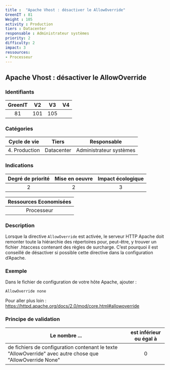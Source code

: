 ```yaml
---
title :  "Apache Vhost : désactiver le AllowOverride"
GreenIT : 81
Weight : 105
activity : Production
tiers : Datacenter
responsable : Administrateur systèmes
priority: 2
difficulty: 2
impact: 3
ressources:
- Processeur
---
```


## Apache Vhost : désactiver le AllowOverride

### Identifiants

| GreenIT |  V2  |  V3  |  V4  |
|:-------:|:----:|:----:|:----:|
|  81    | 101  | 105  |      |

### Catégories

| Cycle de vie |  Tiers  |  Responsable  |
|:---------:|:----:|:----:|
| 4. Production | Datacenter | Administrateur systèmes |

### Indications

| Degré de priorité |      Mise en oeuvre       |  Impact écologique    |
|:-------------------:|:-------------------------:|:---------------------:|
| 2 | 2 | 3 |

|Ressources Economisées                                      |
|:----------------------------------------------------------:|
|  Processeur  |

### Description

Lorsque la directive `AllowOverride` est activée, le serveur HTTP Apache doit remonter toute la hiérarchie des répertoires pour,
peut-être, y trouver un fichier .htaccess contenant des règles de surcharge. 
C’est pourquoi il est conseillé de désactiver si possible cette directive dans la configuration d’Apache.

### Exemple

Dans le fichier de configuration de votre hôte Apache, ajouter :
```apacheconf
AllowOverride none
```

Pour aller plus loin :
https://httpd.apache.org/docs/2.0/mod/core.html#allowoverride

### Principe de validation

| Le nombre ...     | est inférieur ou égal à   |  
|-------------------|:-------------------------:|
|  de fichiers de configuration contenant le texte "AllowOverride" avec autre chose que "AllowOverride None" | 0  |
